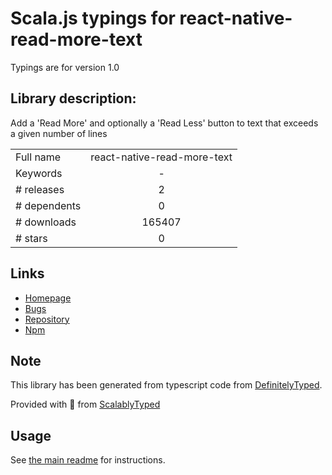 
# Scala.js typings for react-native-read-more-text

Typings are for version 1.0

## Library description:
Add a 'Read More' and optionally a 'Read Less' button to text that exceeds a given number of lines

|                    |                 |
| ------------------ | :-------------: |
| Full name          | react-native-read-more-text |
| Keywords           | - |
| # releases         | 2 |
| # dependents       | 0 |
| # downloads        | 165407 |
| # stars            | 0 |

## Links
- [Homepage](https://github.com/expo/react-native-read-more-text#readme)
- [Bugs](https://github.com/expo/react-native-read-more-text/issues)
- [Repository](https://github.com/expo/react-native-read-more-text)
- [Npm](https://www.npmjs.com/package/react-native-read-more-text)
    


## Note
This library has been generated from typescript code from [DefinitelyTyped](https://definitelytyped.org).

Provided with :purple_heart: from [ScalablyTyped](https://github.com/oyvindberg/ScalablyTyped)

## Usage
See [the main readme](../../readme.md) for instructions.


